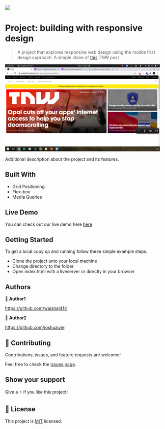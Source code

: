 ![](https://img.shields.io/badge/Microverse-blueviolet)

# Project: building with responsive design

> A project that explores responsive web design using the mobile first design approach. A simple clone of [this](https://perma.cc/M5ZV-Q2D6) TNW post

![screenshot](./screenshot.png?raw=true "Optional Title")

Additional description about the project and its features.

## Built With

- Grid Positioning
- Flex-box
- Media Queries

## Live Demo

You can check out our live demo here [here](https://wajahat414.github.io/mv-wk2_Responsive-Website/)

## Getting Started

To get a local copy up and running follow these simple example steps.

- Clone the project unto your local machine
- Change directory to the folder.
- Open index.html with a liveserver or directly in your browser

## Authors

👤 **Author1**

https://github.com/wajahat414

👤 **Author2**

https://github.com/joshuaivie

## 🤝 Contributing

Contributions, issues, and feature requests are welcome!

Feel free to check the [issues page](issues/).

## Show your support

Give a ⭐️ if you like this project!

## 📝 License

This project is [MIT](lic.url) licensed.
